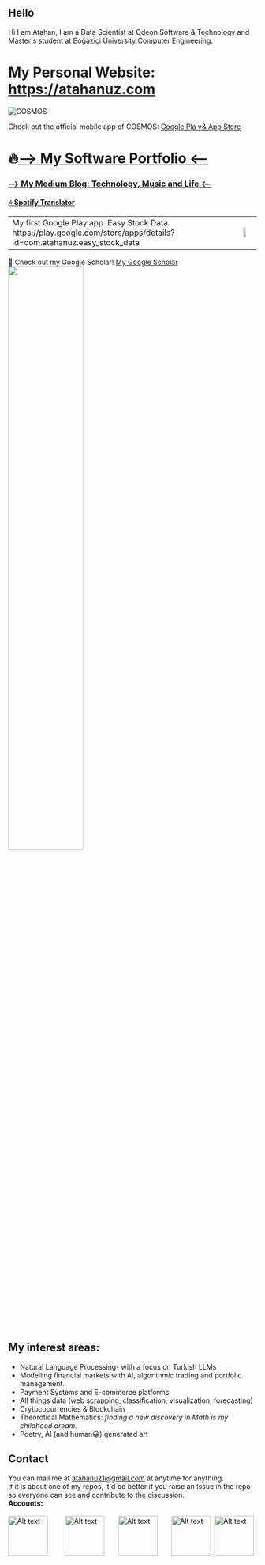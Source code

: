 ## Hello

Hi I am Atahan, I am a Data Scientist at Odeon Software & Technology and Master's student at Boğaziçi University Computer Engineering.
<br>

# My Personal Website: https://atahanuz.com

![COSMOS](https://i.imgur.com/qaAk4tc.png)

Check out the official mobile app of COSMOS: <a href="https://onelink.to/qg8rda">Google Pla y& App Store</a> 


# 🔥[--> My Software Portfolio <--](portfolio.md)

### [--> My Medium Blog: Technology, Music and Life <--](https://scholar.google.com/citations?hl=tr&user=606MytcAAAAJ)
####  [🎶 Spotify Translator ](https://github.com/atahanuz/spotify-translator/)



<table>
  <tr>
    <td valign="middle">
      My first Google Play app: Easy Stock Data https://play.google.com/store/apps/details?id=com.atahanuz.easy_stock_data
    </td>
    <td>
      <img src="https://i.imgur.com/grCxpnI.png" width="55%" >
    </td>
  </tr>
</table>
🥳 Check out my Google Scholar!
  <a href="https://scholar.google.com/citations?hl=tr&user=606MytcAAAAJ">My Google Scholar</a> 
  <br>
<img src="https://i.imgur.com/bjeKfoF.png" width="55%" >

## My interest areas:
- Natural Language Processing- with a focus on Turkish LLMs
- Modelling financial markets with AI, algorithmic trading and portfolio management.
- Payment Systems and E-commerce platforms
- All things data (web scrapping, classification, visualization, forecasting)
- Crytpcocurrencies & Blockchain
- Theorotical Mathematics:  *finding a new discovery in Math is my childhood dream.*
- Poetry, AI (and human😀) generated art




## Contact
You can mail me at atahanuz1@gmail.com at anytime for anything. <br>
If it is about one of my repos, it'd be better if you raise an Issue in the repo so everyone can see and contribute to the discussion.
‎ ‎ ‎<br> **Accounts:** <br><br>
<a href="https://www.linkedin.com/in/atahan-uz-7a7b21292/">
    <img src="https://play-lh.googleusercontent.com/kMofEFLjobZy_bCuaiDogzBcUT-dz3BBbOrIEjJ-hqOabjK8ieuevGe6wlTD15QzOqw" width="80" height="80" alt="Alt text"></a>‎        
<a href="https://github.com/atahanuz/atahanuz/">
    <img src="https://github.githubassets.com/assets/GitHub-Mark-ea2971cee799.png" width="80" height="80" alt="Alt text"></a>‎      
<a href="https://medium.com/@atahanuz">
    <img src="https://i.imgur.com/K0lqQ0G.png" width="80" height="80" alt="Alt text"></a>‎      
<a href="https://play.google.com/store/apps/developer?id=Atahan+Uz">
    <img src="https://i.imgur.com/ZVWoAuJ.png" width="80" height="80" alt="Alt text"></a> ‎ ‎ 
<a href="https://scholar.google.com/citations?hl=tr&user=606MytcAAAAJ">
  <img src="https://cdn-1.webcatalog.io/catalog/google-scholar/google-scholar-icon-filled-256.png?v=1675596718716" width="80" height="80" alt="Alt text"></a>
    ‎        ‎ ‎ 
